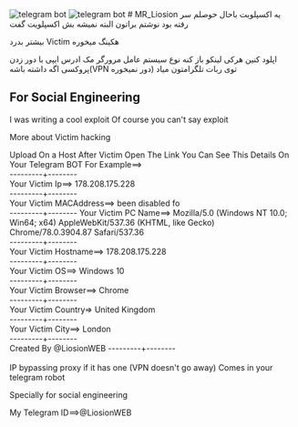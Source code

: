 <img src="http://s7.picofile.com/file/8377789150/photo_2019_11_10_14_20_29.jpg" alt="telegram bot" >
<img src="http://s7.picofile.com/file/8377788926/photo_2019_11_10_14_20_07.jpg" alt="telegram bot" >
# MR_Liosion
یه اکسپلویت باحال حوصلم سر رفته بود نوشتم براتون
البته نمیشه بش اکسپلویت گفت

بیشتر بدرد Victim هکینگ میخوره

اپلود کنین هرکی لینکو باز کنه نوع سیستم عامل
مرورگر
مک ادرس
ایپی با دور زدن پروکسی اگه داشته باشه(VPN دور نمیخوره)
توی ربات تلگرامتون میاد


For Social Engineering
--------------------------------------------------------------

I was writing a cool exploit
Of course you can't say exploit

More about Victim hacking

Upload On a Host
After Victim Open The Link You Can See This Details On Your Telegram BOT
For Example==></br>
---------+--------</br>
 Your Victim Ip==> 178.208.175.228</br>
 ---------+--------</br>
 Your Victim MACAddress==>  been disabled fo</br>
 ---------+--------
 Your Victim PC Name==> Mozilla/5.0 (Windows NT 10.0; Win64; x64) AppleWebKit/537.36 (KHTML, like Gecko) Chrome/78.0.3904.87 Safari/537.36</br>
 ---------+--------</br>
 Your Victim Hostname==> 178.208.175.228</br>
 ---------+--------</br>
 Your Victim OS==> Windows 10</br>
 ---------+--------</br>
 Your Victim Browser==> Chrome</br>
 ---------+--------</br>
 Your Victim Country=> United Kingdom</br>
 ---------+--------</br>
 Your Victim City==> London</br>
 ---------+--------</br>
 Created By @LiosionWEB
 ---------+--------</br>
</br>
IP bypassing proxy if it has one (VPN doesn't go away)
Comes in your telegram robot

Specially for social engineering


My Telegram ID==>@LiosionWEB
